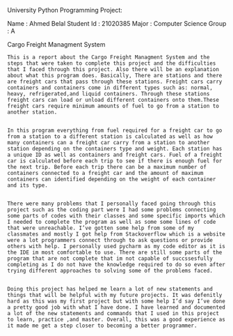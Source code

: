 University Python Programming Project:

Name : Ahmed Belal
Student Id : 21020385
Major : Computer Science
Group : A

Cargo Freight Managment System


	This is a report about the Cargo Freight Managment System and the steps that were taken to complete this project and the difficulties that I faced through this project. Also there will be an explanation about what this program does. Basically, There are stations and there are freight cars that pass through these stations. Freight cars carry containers and containers come in different types such as: normal, heavy, refrigerated,and liquid containers. Through these stations freight cars can load or unload different containers onto them.These freight cars require minimum amounts of fuel to go from a station to another station.


	In this program everything from fuel required for a freight car to go from a station to a different station is calculated as well as how many containers can a freight car carry from a station to another station depending on the containers type and weight. Each station has a unique ID as well as containers and freight cars. Fuel of a freight car is calculated before each trip to see if there is enough fuel for the next trip. Before each trip there can be a maximum number of containers connected to a freight car and the amount of maximum containers can identified depending on the weight of each container and its type.


	There were many problems that I personally faced going through this project such as the coding part were I had some problems connecting some parts of codes with their classes and some specific imports which I needed to complete the program as well as some some lines of code that were unreachable. I’ve gotten some help from some of my classmates and mostly I got help from Stackoverflow which is a website were a lot programmers connect through to ask questions or provide others with help. I personally used pycharm as my code editor as it is the IDE im most comfortable to use. There are still some parts of the program that are not complete that im not capable of succssesfully completing as I do not have the knowledge required to do so even after trying different approaches to solving some of the problems faced.


	Doing this project has helped me learn a lot of new statements and things that will be helpful with my future projects. It was defenitly hard as this was my first project but with some help I’d say I’ve done a pretty good job with what I have done. I have learned and documented a lot of the new statements and commands that I used in this project to learn, practice ,and master. Overall, this was a good experience as it made me get a step closer to becoming a better programmer. 

